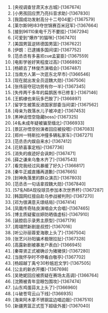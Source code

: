 
1. [央视调查甘肃天水古城]-[1367674]
1. [小男孩回应贾乃亮抖音求助]-[1367830]
1. [我国成功发射高分十二号04星]-[1367579]
1. [莱尔斯9秒83夺世锦赛百米冠军]-[1367664]
1. [接到96110来电千万不要挂]-[1367294]
1. [可爱到“爆炸”的猫咪]-[1367470]
1. [美国男篮逆转德国男篮]-[1367622]
1. [伊朗：已逮捕多国间谍]-[1367752]
1. [范丞丞有多喜欢cue孟宴臣]-[1367559]
1. [电影学爸好笑程度过高]-[1366892]
1. [杨颖去了林俊杰演唱会]-[1367487]
1. [当南方人第一次逛东北早市]-[1366546]
1. [现在就出发全员逗魏大勋]-[1367506]
1. [张伟丽夺冠功劳有你一半]-[1367345]
1. [失传两千多年的扁鹊医书已修复]-[1367146]
1. [王鹤棣也来玩多巴胺了]-[1366897]
1. [留学生被策反进国家部委当间谍]-[1367562]
1. [母亲为救落水儿子被冲走]-[1367453]
1. [黑神话悟空隐藏boss]-[1367325]
1. [4名未成年疑被骗至缅北]-[1366933]
1. [景区孙悟空扮演者回应被投喂]-[1367083]
1. [郑州一特斯拉冲撞多辆私家车]-[1367271]
1. [范丞丞内娱自来水]-[1367412]
1. [花轿喜事定档]-[1367736]
1. [消失的痕迹好会讽刺]-[1367471]
1. [薛之谦来乌鲁木齐了]-[1367543]
1. [看完我经过风暴缓了好久]-[1366817]
1. [秦牛正威直播再道歉]-[1367665]
1. [封神角落里的群众演员]-[1367803]
1. [范丞丞一句话拿捏魏大勋]-[1367840]
1. [57名NBA现役球员参加本次世界杯]-[1367287]
1. [韩国网红擅自赴乌参战被判刑]-[1367270]
1. [邓为很满意夭璟结局]-[1367414]
1. [凤凰传奇陆良演唱会大合唱]-[1367465]
1. [博主质疑蜜丝婷防晒值虚标]-[1367910]
1. [装腔启示录男主原型]-[1367179]
1. [周翊然新剧是叔控]-[1367016]
1. [听公孙丽蓉爱海歌上头了]-[1367504]
1. [张艺兴孙阳骗术极限拉扯]-[1367328]
1. [高露新剧被暴发户表白]-[1366945]
1. [秦霄贤正式被确诊为猪猪侠]-[1367280]
1. [当我怀孕时不停看白敬亭]-[1367702]
1. [杨超越丁禹兮30秒尴尬文学]-[1367505]
1. [公主的新衣开播]-[1367698]
1. [吴艳妮回应被质疑在赛场太高调]-[1366764]
1. [沈腾被青年显眼包围攻]-[1367474]
1. [山东鸡蛋蒜太上头了]-[1366960]
1. [斗破苍穹云山下线]-[1366935]
1. [海来阿木拿不锈钢盆边唱边敲]-[1367510]
1. [新疆男篮正式签下超级外援]-[1367040]
